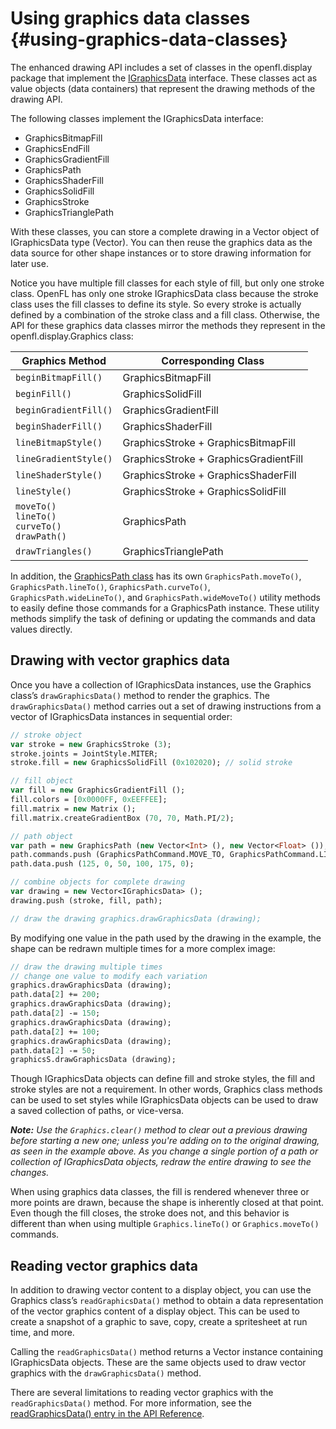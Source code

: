 # Using graphics data classes {#using-graphics-data-classes}

The enhanced drawing API includes a set of classes in the openfl.display package that implement the [IGraphicsData](http://api.openfl.org/openfl/display/IGraphicsData.html) interface. These classes act as value objects (data containers) that represent the drawing methods of the drawing API.

The following classes implement the IGraphicsData interface:

*   GraphicsBitmapFill
*   GraphicsEndFill
*   GraphicsGradientFill
*   GraphicsPath
*   GraphicsShaderFill
*   GraphicsSolidFill
*   GraphicsStroke
*   GraphicsTrianglePath

With these classes, you can store a complete drawing in a Vector object of IGraphicsData type (Vector<IGraphicsData>). You can then reuse the graphics data as the data source for other shape instances or to store drawing information for later use.

Notice you have multiple fill classes for each style of fill, but only one stroke class. OpenFL has only one stroke IGraphicsData class because the stroke class uses the fill classes to define its style. So every stroke is actually defined by a combination of the stroke class and a fill class. Otherwise, the API for these graphics data classes mirror the methods they represent in the openfl.display.Graphics class:

| **Graphics Method** | **Corresponding Class** |
| --- | --- |
| `beginBitmapFill()` | GraphicsBitmapFill |
| `beginFill()` | GraphicsSolidFill |
| `beginGradientFill()` | GraphicsGradientFill |
| `beginShaderFill()` | GraphicsShaderFill |
| `lineBitmapStyle()` | GraphicsStroke + GraphicsBitmapFill |
| `lineGradientStyle()` | GraphicsStroke + GraphicsGradientFill |
| `lineShaderStyle()` | GraphicsStroke + GraphicsShaderFill |
| `lineStyle()` | GraphicsStroke + GraphicsSolidFill |
| `moveTo()`<br/>`lineTo()`<br/>`curveTo()`<br/>`drawPath()` | GraphicsPath |
| `drawTriangles()` | GraphicsTrianglePath |

In addition, the [GraphicsPath class](http://api.openfl.org/openfl/display/GraphicsPath.html) has its own `GraphicsPath.moveTo()`, `GraphicsPath.lineTo()`, `GraphicsPath.curveTo()`, `GraphicsPath.wideLineTo()`, and `GraphicsPath.wideMoveTo()` utility methods to easily define those commands for a GraphicsPath instance. These utility methods simplify the task of defining or updating the commands and data values directly.

## Drawing with vector graphics data

Once you have a collection of IGraphicsData instances, use the Graphics class’s `drawGraphicsData()` method to render the graphics. The `drawGraphicsData()` method carries out a set of drawing instructions from a vector of IGraphicsData instances in sequential order:

```haxe
// stroke object
var stroke = new GraphicsStroke (3);
stroke.joints = JointStyle.MITER;
stroke.fill = new GraphicsSolidFill (0x102020); // solid stroke

// fill object
var fill = new GraphicsGradientFill ();
fill.colors = [0x0000FF, 0xEEFFEE];
fill.matrix = new Matrix ();
fill.matrix.createGradientBox (70, 70, Math.PI/2);

// path object
var path = new GraphicsPath (new Vector<Int> (), new Vector<Float> ());
path.commands.push (GraphicsPathCommand.MOVE_TO, GraphicsPathCommand.LINE_TO, GraphicsPathCommand.LINE_TO);
path.data.push (125, 0, 50, 100, 175, 0);

// combine objects for complete drawing
var drawing = new Vector<IGraphicsData> ();
drawing.push (stroke, fill, path);

// draw the drawing graphics.drawGraphicsData (drawing);
```

By modifying one value in the path used by the drawing in the example, the shape can be redrawn multiple times for a more complex image:

```haxe
// draw the drawing multiple times
// change one value to modify each variation
graphics.drawGraphicsData (drawing);
path.data[2] += 200;
graphics.drawGraphicsData (drawing);
path.data[2] -= 150;
graphics.drawGraphicsData (drawing);
path.data[2] += 100;
graphics.drawGraphicsData (drawing);
path.data[2] -= 50;
graphicsS.drawGraphicsData (drawing);
```

Though IGraphicsData objects can define fill and stroke styles, the fill and stroke styles are not a requirement. In other words, Graphics class methods can be used to set styles while IGraphicsData objects can be used to draw a saved collection of paths, or vice-versa.

**_Note:_** _Use the `Graphics.clear()` method to clear out a previous drawing before starting a new one; unless you&#039;re adding on to the original drawing, as seen in the example above. As you change a single portion of a path or collection of IGraphicsData objects, redraw the entire drawing to see the changes._

When using graphics data classes, the fill is rendered whenever three or more points are drawn, because the shape is inherently closed at that point. Even though the fill closes, the stroke does not, and this behavior is different than when using multiple `Graphics.lineTo()` or `Graphics.moveTo()` commands.

## Reading vector graphics data

In addition to drawing vector content to a display object, you can use the Graphics class’s `readGraphicsData()` method to obtain a data representation of the vector graphics content of a display object. This can be used to create a snapshot of a graphic to save, copy, create a spritesheet at run time, and more.

Calling the `readGraphicsData()` method returns a Vector instance containing IGraphicsData objects. These are the same objects used to draw vector graphics with the `drawGraphicsData()` method.

There are several limitations to reading vector graphics with the `readGraphicsData()` method. For more information, see the [readGraphicsData() entry in the API Reference](http://api.openfl.org/openfl/display/Graphics.html#readGraphicsData).